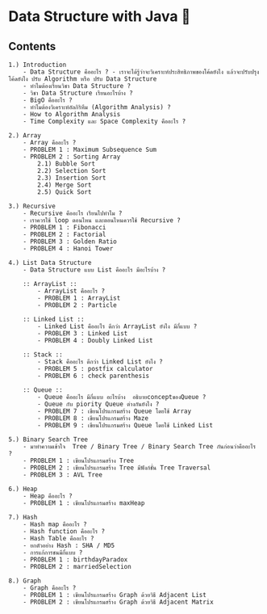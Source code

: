 
# Data Structure with Java 🚀


## Contents
    1.) Introduction
        - Data Structure คืออะไร ? - เราจะได้รู้ว่าจะวิเคราะห์ประสิทธิภาพของโค้ดยังไง แล้วจะปรับปรุงโค้ดยังไง ปรับ Algorithm หรือ ปรับ Data Structure
        - ทำไมต้องเรียนวิชา Data Structure ?
        - วิชา Data Structure เรียนอะไรบ้าง ?
        - BigO คืออะไร ?
        - ทำไมต้องวิเคราะห์อัลกิริทึม (Algorithm Analysis) ?
        - How to Algorithm Analysis
        - Time Complexity และ Space Complexity คืออะไร ?

    2.) Array
        - Array คืออะไร ?
        - PROBLEM 1 : Maximum Subsequence Sum
        - PROBLEM 2 : Sorting Array 
            2.1) Bubble Sort
            2.2) Selection Sort
            2.3) Insertion Sort
            2.4) Merge Sort
            2.5) Quick Sort

    3.) Recursive
        - Recursive คืออะไร เรียนไปทำไม ?
        - เราควรใช้ loop ตอนไหน และตอนไหนควรใช้ Recursive ?
        - PROBLEM 1 : Fibonacci
        - PROBLEM 2 : Factorial
        - PROBLEM 3 : Golden Ratio
        - PROBLEM 4 : Hanoi Tower

    4.) List Data Structure
        - Data Structure แบบ List คืออะไร มีอะไรบ้าง ?

        :: ArrayList ::
            - ArrayList คืออะไร ?
            - PROBLEM 1 : ArrayList
            - PROBLEM 2 : Particle

        :: Linked List ::
            - Linked List คืออะไร ดีกว่า ArrayList ยังไง มีกี่แบบ ?
            - PROBLEM 3 : Linked List
            - PROBLEM 4 : Doubly Linked List

        :: Stack ::
            - Stack คืออะไร ดีกว่า Linked List ยังไง ?
            - PROBLEM 5 : postfix calculator
            - PROBLEM 6 : check parenthesis

        :: Queue ::
            - Queue คืออะไร มีกี่แบบ อะไรบ้าง  อธิบายconceptของQueue ?
            - Queue กับ piority Queue ต่างกันยังไง ?
            - PROBLEM 7 : เขียนโปรแกรมสร้าง Queue โดยใช้ Array
            - PROBLEM 8 : เขียนโปรแกรมสร้าง Maze 
            - PROBLEM 9 : เขียนโปรแกรมสร้าง Queue โดยใช้ Linked List

    5.) Binary Search Tree
        - มาทำความเข้าใจ  Tree / Binary Tree / Binary Search Tree กันก่อนว่าคืออะไร ? 
        - PROBLEM 1 : เขียนโปรแกรมสร้าง Tree
        - PROBLEM 2 : เขียนโปรแกรมสร้าง Tree มีฟังก์ชั่น Tree Traversal
        - PROBLEM 3 : AVL Tree

    6.) Heap
        - Heap คืออะไร ?
        - PROBLEM 1 : เขียนโปรแกรมสร้าง maxHeap

    7.) Hash
        - Hash map คืออะไร ?
        - Hash function คืออะไร ?
        - Hash Table คืออะไร ?
        - ยกตัวอย่าง Hash : SHA / MD5
        - การแก้การชนมีกี่แบบ ?
        - PROBLEM 1 : birthdayParadox
        - PROBLEM 2 : marriedSelection
    
    8.) Graph
        - Graph คืออะไร ?
        - PROBLEM 1 : เขียนโปรแกรมสร้าง Graph ด้วยวิธี Adjacent List
        - PROBLEM 2 : เขียนโปรแกรมสร้าง Graph ด้วยวิธี Adjacent Matrix


